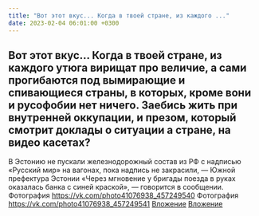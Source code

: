 ```yaml
---
title: "Вот этот вкус... Когда в твоей стране, из каждого ..."
date: 2023-02-04 06:01:00 +0300
---
```


Вот этот вкус... Когда в твоей стране, из каждого утюга вирищат про величие, а сами прогибаются под вымирающие и спивающиеся страны, в которых, кроме вони и русофобии нет ничего. Заебись жить при внутренней оккупации, и презом, который смотрит доклады о ситуации а стране, на видео касетах?
----------
В Эстонию не пускали железнодорожный состав из РФ с надписью «Русский мир» на вагонах, пока надпись не закрасили, — Южной префектура Эстонии
«Через мгновение у бригады поезда в руках оказалась банка с синей краской», — говорится в сообщении.
Фотография
<a class="vk-attach" href="https://vk.com/photo41076938_457249540">https://vk.com/photo41076938_457249540</a>
Фотография
<a class="vk-attach" href="https://vk.com/photo41076938_457249541">https://vk.com/photo41076938_457249541</a>
<a class="vk-attach" href="https://vk.com/photo41076938_457249540">Вложение</a>
<a class="vk-attach" href="https://vk.com/photo41076938_457249541">Вложение</a>
